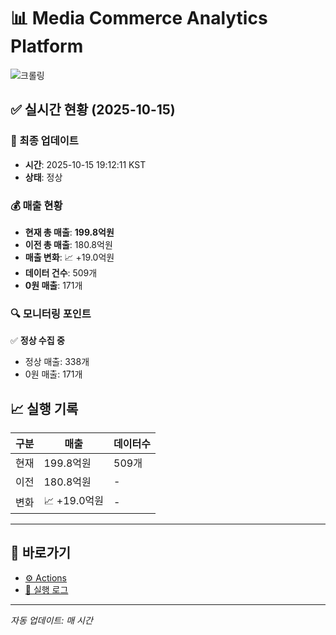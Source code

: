 # 📊 Media Commerce Analytics Platform

![크롤링](https://img.shields.io/badge/크롤링-정상-green)

## ✅ 실시간 현황 (2025-10-15)

### 📍 최종 업데이트
- **시간**: 2025-10-15 19:12:11 KST
- **상태**: 정상

### 💰 매출 현황
- **현재 총 매출**: **199.8억원**
- **이전 총 매출**: 180.8억원
- **매출 변화**: 📈 +19.0억원
- **데이터 건수**: 509개
- **0원 매출**: 171개

### 🔍 모니터링 포인트

✅ **정상 수집 중**
- 정상 매출: 338개
- 0원 매출: 171개


## 📈 실행 기록

| 구분 | 매출 | 데이터수 |
|------|------|----------|
| 현재 | 199.8억원 | 509개 |
| 이전 | 180.8억원 | - |
| 변화 | 📈 +19.0억원 | - |

---

## 🔗 바로가기

- [⚙️ Actions](../../actions)
- [📝 실행 로그](../../actions/workflows/daily_scraping.yml)

---

*자동 업데이트: 매 시간*
